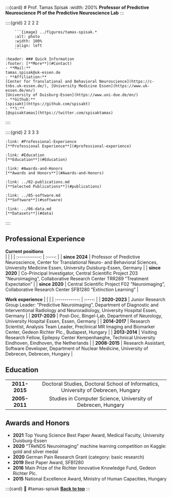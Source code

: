
:::{card} # Prof. Tamas Spisak
:width: 200%
**Professor of Predictive Neuroscience**
**PI of the Predictive Neuroscience Lab**
:::

::::{grid} 2 2 2 2

```{card}
    ```{image} ../figures/tamas-spisak.*
    :alt: photo
    :width: 100%
    :align: left
    ```
```

```{card}
:header: ### Quick Information
:footer: [**More**](#Contact)
- **Mail:**
tamas.spisak@uk-essen.de
- **Affiliation:**
[Center for Translational and Behavioral Neuroscience](https://c-tnbs.uk-essen.de/), [University Medicine Essen](https://www.uk-essen.de/en/)
[University of Duisburg-Essen](https://www.uni-due.de/en/)
- **Github:**
[spisakt](https://github.com/spisakt)
- **𝕏:**
[@spisaktamas](https://twitter.com/spisaktamas)

```
::::


::::{grid} 2 3 3 3

```{card}
:link: #Professional-Experience
[**Professional Experience**](#professional-experience)
```

```{card}
:link: #Education
[**Education**](#Education)
```

```{card}
:link: #Awards-and-Honors
[**Awards and Honors**](#Awards-and-Honors)
```

```{card}
:link: ../02-publications.md
[**Selected Publications**](#publications)
```

```{card}
:link: ../05-software.md
[**Software**](#software)
```

```{card}
:link: ../06-data.md
[**Datasets**](#data)
```

::::


## Professional Experience

**Current positions**   
|               |        | 
| :-----------: | :----: | 
| **since 2024**            | Professor of Predictive Neuroscience, Center for Translational Neuro- and Behavioral Sciences, University Medicine Essen, University Duisburg-Essen, Germany      | 
| **since 2020**            | Co-Principal Investigator, Central Scientific Project Z03 ”Neuroimaging”, Collaborative Research Center TRR289 ”Treatment Expectation”      | 
| **since 2020**            | Central Scientific Project F02 ”Neuroimaging”, Collaborative Research Center SFB1280 ”Extinction Learning”      | 

**Work experience**
|               |        | 
| :-----------: | :----: | 
| **2020-2023**            | Junior Research Group Leader: ”Predictive Neuroimaging”, Department of Diagnostic and Interventional Radiology and Neuroradiology, University Hospital Essen, Germany      | 
| **2017-2020**            | Post-Doc, Bingel-Lab, Department of Neurology, University Hospital Essen, Essen, Germany      | 
| **2014-2017**            | Research Scientist, Analysis Team Leader, Preclinical MR Imaging and Biomarker Center, Gedeon Richter Plc., Budapest, Hungary      | 
| **2013-2014**            | Visiting Research Fellow, Epilepsy Center Kempenhaeghe, Technical University Eindhoven, Eindhoven, the Netherlands     | 
| **2008-2015**           | Research Assistant, Software Developer, Department of Nuclear Medicine, University of Debrecen, Debrecen, Hungary     | 

## Education
|               |        | 
| :-----------: | :----: | 
| **2011-2015**             | Doctoral Studies, Doctoral School of Informatics, University of Debrecen, Hungary      | 
| **2005-2011**            | Studies in Computer Science, University of Debrecen, Hungary      | 


## Awards and Honors

- **2021** Top Young Science Best Paper Award,
Medical Faculty, University Duisburg-Essen
- **2020** ”TReNDS Neuroimaging” machine learning competition on Kaggle:
gold and silver medal
- **2020** German Pain Research Grant (category: basic research)
- **2019** Best Paper Award, SFB1280
- **2016** Main Prize of the Richter Innovative Knowledge Fund,
Gedeon Richter Plc.
- **2015** National Excellence Award, Ministry of Human Capacities, Hungary



:::{card}
:link: #tamas-spisak
[**Back to top**](#tamas-spisak)
:::